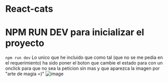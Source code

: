 # React-cats
# NPM RUN DEV para inicializar el proyecto
`npm run dev`
Lo unico que he incluido que como tal (que no se me pedia en el requerimiento) ha sido poner el boton que cambie el estado para con un onclick para que no sea la peticion sin mas y que aparezca la imagen por "arte de magia =)"
![image](https://user-images.githubusercontent.com/104278094/219235505-fde16e83-b6e5-4e90-84a7-a70aed0050f1.png)


